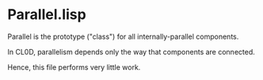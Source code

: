 # Parallel.lisp
Parallel is the prototype ("class") for all internally-parallel components.

In CL0D, parallelism depends only the way that components are connected.  

Hence, this file performs very little work.

